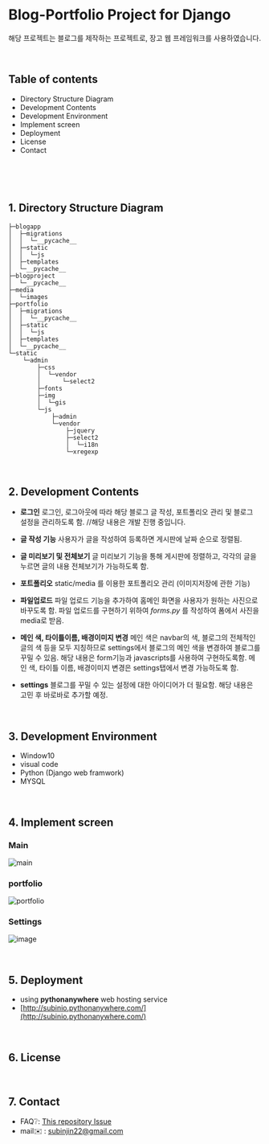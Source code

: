 
# Blog-Portfolio Project for Django 
해당 프로젝트는 블로그를 제작하는 프로젝트로, 장고 웹 프레임워크를 사용하였습니다.

<br>

## Table of contents
* Directory Structure Diagram
* Development Contents
* Development Environment 
* Implement screen
* Deployment
* License
* Contact


<br><br><br>

## 1. Directory Structure Diagram
```
├─blogapp
│  ├─migrations
│  │  └─__pycache__
│  ├─static
│  │  └─js
│  ├─templates
│  └─__pycache__
├─blogproject
│  └─__pycache__
├─media
│  └─images
├─portfolio
│  ├─migrations
│  │  └─__pycache__
│  ├─static
│  │  └─js
│  ├─templates
│  └─__pycache__
└─static
    └─admin
        ├─css
        │  └─vendor
        │      └─select2
        ├─fonts
        ├─img
        │  └─gis
        └─js
            ├─admin
            └─vendor
                ├─jquery
                ├─select2
                │  └─i18n
                └─xregexp
```

<br>

## 2. Development Contents
* **로그인**
로그인, 로그아웃에 따라 해당 블로그 글 작성, 포트폴리오 관리 및 블로그 설정을 관리하도록 함.
//해당 내용은 개발 진행 중입니다.

* **글 작성 기능**
사용자가 글을 작성하여 등록하면 게시판에 날짜 순으로 정렬됨.

* **글 미리보기 및 전체보기**
글 미리보기 기능을 통해 게시판에 정렬하고, 각각의 글을 누르면 글의 내용 전체보기가 가능하도록 함. 

* **포트폴리오**
static/media 를 이용한 포트폴리오 관리 (이미지저장에 관한 기능)

* **파일업로드**
파일 업로드 기능을 추가하여 홈메인 화면을 사용자가 원하는 사진으로 바꾸도록 함.
파일 업로드를 구현하기 위하여 *forms.py* 를 작성하여 폼에서 사진을 media로 받음. 

* **메인 색, 타이틀이름, 배경이미지 변경**
메인 색은 navbar의 색, 블로그의 전체적인 글의 색 등을 모두 지칭하므로 settings에서 블로그의 메인 색을 변경하여 블로그를 꾸밀 수 있음. 해당 내용은 form기능과 javascripts를 사용하여 구현하도록함.
메인 색, 타이틀 이름, 배경이미지 변경은 settings탭에서 변경 가능하도록 함.

* **settings**
블로그를 꾸밀 수 있는 설정에 대한 아이디어가 더 필요함. 해당 내용은 고민 후 바로바로 추가할 예정.

<br>

## 3. Development Environment  
* Window10
* visual code
* Python (Django web framwork)
* MYSQL

<br>

## 4. Implement screen
### Main
![main](https://user-images.githubusercontent.com/49118667/63402611-fb8a9a00-c416-11e9-9680-42c0f991055d.JPG)

### portfolio
![portfolio](https://user-images.githubusercontent.com/49118667/63402650-18bf6880-c417-11e9-9800-9c9c9323c24f.JPG)

### Settings
![image](https://user-images.githubusercontent.com/49118667/63402570-da29ae00-c416-11e9-8f58-a91c2db914ae.png)


<br>

## 5. Deployment
* using **pythonanywhere** web hosting service
* [http://subinio.pythonanywhere.com/](http://subinio.pythonanywhere.com/)

<br>

## 6. License

<br>


## 7. Contact
* FAQ❔: [This repository Issue](https://github.com/subinio/PROJECT_DjangoBlog/issues/2)
* mail✉️ : subinjin22@gmail.com

